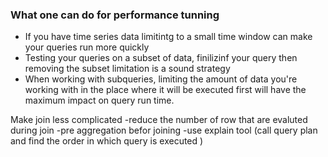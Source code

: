 ### What one can do  for performance tunning 


- If you have time series data limitintg to a small time window can make your queries run more quickly 
- Testing your queries on a subset of data, finilizinf your query then removing the subset limitation is a sound strategy
- When working with subqueries, limiting the amount of data you're working with in the place where it will be executed first will have the maximum impact on query run time. 


Make join less complicated 
-reduce the number of row  that are evaluted during join 
-pre aggregation befor joining 
-use explain tool (call query plan and find the order in which query is executed )

